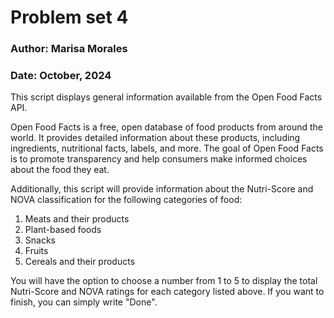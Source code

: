 # Problem set 4

### Author: Marisa Morales
### Date: October, 2024

This script displays general information available from the Open Food Facts API.

Open Food Facts is a free, open database of food products from around the world. It provides detailed information about these products, including ingredients, nutritional facts, labels, and more. The goal of Open Food Facts is to promote transparency and help consumers make informed choices about the food they eat.

Additionally, this script will provide information about the Nutri-Score and NOVA classification for the following categories of food:

1. Meats and their products
2. Plant-based foods
3. Snacks
4. Fruits
5. Cereals and their products

You will have the option to choose a number from 1 to 5 to display the total Nutri-Score and NOVA ratings for each category listed above. 
If you want to finish, you can simply write "Done".
